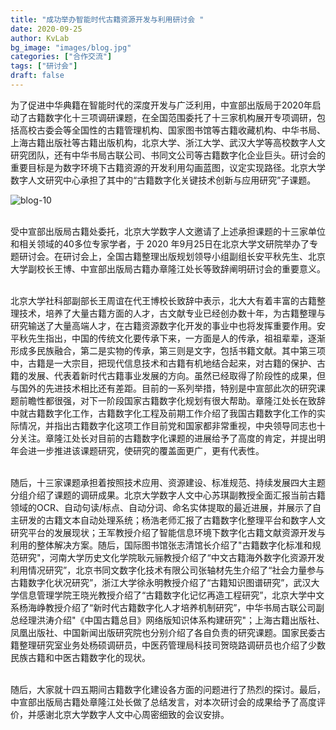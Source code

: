 ```yaml
---
title: "成功举办智能时代古籍资源开发与利用研讨会 "
date: 2020-09-25
author: KvLab
bg_image: "images/blog.jpg"
categories: ["合作交流"]
tags: ["研讨会"]
draft: false
---
```

为了促进中华典籍在智能时代的深度开发与广泛利用，中宣部出版局于2020年启动了古籍数字化十三项调研课题，在全国范围委托了十三家机构展开专项调研，包括高校古委会等全国性的古籍管理机构、国家图书馆等古籍收藏机构、中华书局、上海古籍出版社等古籍出版机构，北京大学、浙江大学、武汉大学等高校数字人文研究团队，还有中华书局古联公司、书同文公司等古籍数字化企业巨头。研讨会的重要目标是为数字环境下古籍资源的开发利用勾画蓝图，议定实现路径。北京大学数字人文研究中心承担了其中的“古籍数字化关键技术创新与应用研究”子课题。

<!--more-->

![blog-10](/images/blog/blog-10.jpg)


<br>受中宣部出版局古籍处委托，北京大学数字人文邀请了上述承担课题的十三家单位和相关领域的40多位专家学者，于 2020 年9月25日在北京大学文研院举办了专题研讨会。在研讨会上，全国古籍整理出版规划领导小组副组长安平秋先生、北京大学副校长王博、中宣部出版局古籍办章隆江处长等致辞阐明研讨会的重要意义。

<br>北京大学社科部副部长王周谊在代王博校长致辞中表示，北大大有着丰富的古籍整理技术，培养了大量古籍方面的人才，古文献专业已经创办数十年，为古籍整理与研究输送了大量高端人才，在古籍资源数字化开发的事业中也将发挥重要作用。安平秋先生指出，中国的传统文化要传承下来，一方面是人的传承，祖祖辈辈，逐渐形成多民族融合，第二是实物的传承，第三则是文字，包括书籍文献。其中第三项中，古籍是一大宗目，把现代信息技术和古籍有机地结合起来，对古籍的保护、古籍的发展、代表着新时代古籍事业发展的方向。虽然已经取得了阶段性的成果，但与国外的先进技术相比还有差距。目前的一系列举措，特别是中宣部此次的研究课题前瞻性都很强，对下一阶段国家古籍数字化规划有很大帮助。章隆江处长在致辞中就古籍数字化工作，古籍数字化工程及前期工作介绍了我国古籍数字化工作的实际情况，并指出古籍数字化这项工作目前党和国家都非常重视，中央领导同志也十分关注。章隆江处长对目前的古籍数字化课题的进展给予了高度的肯定，并提出明年会进一步推进该课题研究，使研究的覆盖面更广，更有代表性。

<br>随后，十三家课题承担着按照技术应用、资源建设、标准规范、持续发展四大主题分组介绍了课题的调研成果。北京大学数字人文中心苏琪副教授全面汇报当前古籍领域的OCR、自动句读/标点、自动分词、命名实体提取的最近进展，并展示了自主研发的古籍文本自动处理系统；杨浩老师汇报了古籍数字化整理平台和数字人文研究平台的发展现状；王军教授介绍了智能信息环境下数字化古籍文献资源开发与利用的整体解决方案。随后，国际图书馆张志清馆长介绍了"古籍数字化标准和规范研究"，河南大学历史文化学院耿元骊教授介绍了“中文古籍海外数字化资源开发利用情况研究”，北京书同文数字化技术有限公司张轴材先生介绍了“社会力量参与古籍数字化状况研究”，浙江大学徐永明教授介绍了“古籍知识图谱研究”，武汉大学信息管理学院王晓光教授介绍了“古籍数字化记忆再造工程研究”，北京大学中文系杨海峥教授介绍了“新时代古籍数字化人才培养机制研究”，中华书局古联公司副总经理洪涛介绍"《中国古籍总目》网络版知识体系构建研究"；上海古籍出版社、凤凰出版社、中国新闻出版研究院也分别介绍了各自负责的研究课题。国家民委古籍整理研究室业务处杨硕调研员，中医药管理局科技司贺晓路调研员也介绍了少数民族古籍和中医古籍数字化的现状。



<br>随后，大家就十四五期间古籍数字化建设各方面的问题进行了热烈的探讨。最后，中宣部出版局古籍处章隆江处长做了总结发言，对本次研讨会的成果给予了高度评价，并感谢北京大学数字人文中心周密细致的会议安排。